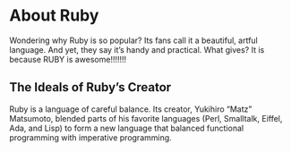 # About Ruby
Wondering why Ruby is so popular? Its fans call it a beautiful, artful language. And yet, they say it’s handy and practical. What gives? It is because RUBY is awesome!!!!!!!

## The Ideals of Ruby’s Creator
Ruby is a language of careful balance. Its creator, Yukihiro “Matz” Matsumoto, blended parts of his favorite languages (Perl, Smalltalk, Eiffel, Ada, and Lisp) to form a new language that balanced functional programming with imperative programming.